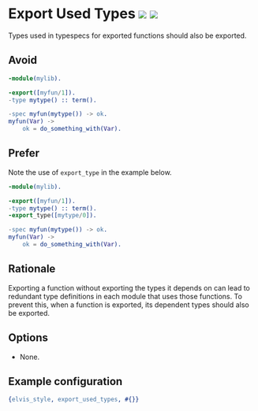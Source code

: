 # Export Used Types [![](https://img.shields.io/badge/since-3.0.0-blue)](https://github.com/inaka/elvis_core/releases/tag/3.0.0) ![](https://img.shields.io/badge/BEAM-yes-orange)

Types used in typespecs for exported functions should also be exported.

## Avoid

```erlang
-module(mylib).

-export([myfun/1]).
-type mytype() :: term().

-spec myfun(mytype()) -> ok.
myfun(Var) ->
    ok = do_something_with(Var).
```

## Prefer

Note the use of `export_type` in the example below.

```erlang
-module(mylib).

-export([myfun/1]).
-type mytype() :: term().
-export_type([mytype/0]).

-spec myfun(mytype()) -> ok.
myfun(Var) ->
    ok = do_something_with(Var).
```

## Rationale

Exporting a function without exporting the types it depends on can lead to redundant type
definitions in each module that uses those functions. To prevent this, when a function is exported,
its dependent types should also be exported.

## Options

- None.

## Example configuration

```erlang
{elvis_style, export_used_types, #{}}
```

